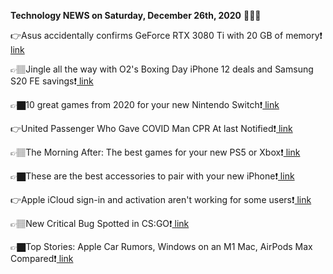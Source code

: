 <b>Technology NEWS on Saturday, December 26th, 2020</b> 📡📡📡 

👉Asus accidentally confirms GeForce RTX 3080 Ti with 20 GB of memory❗️<a href='https://techblock.club/?p=9091'> link</a>

👉🏽Jingle all the way with O2's Boxing Day iPhone 12 deals and Samsung S20 FE savings❗️<a href='https://techblock.club/?p=9093'> link</a>

👉🏿10 great games from 2020 for your new Nintendo Switch❗️<a href='https://techblock.club/?p=9095'> link</a>

👉United Passenger Who Gave COVID Man CPR At last Notified❗️<a href='https://techblock.club/?p=9097'> link</a>

👉🏽The Morning After: The best games for your new PS5 or Xbox❗️<a href='https://techblock.club/?p=9099'> link</a>

👉🏿These are the best accessories to pair with your new iPhone❗️<a href='https://techblock.club/?p=9101'> link</a>

👉Apple iCloud sign-in and activation aren't working for some users❗️<a href='https://techblock.club/?p=9103'> link</a>

👉🏽New Critical Bug Spotted in CS:GO❗️<a href='https://techblock.club/?p=9105'> link</a>

👉🏿Top Stories: Apple Car Rumors, Windows on an M1 Mac, AirPods Max Compared❗️<a href='https://techblock.club/?p=9107'> link</a>

